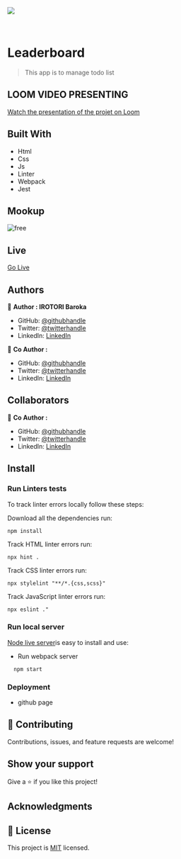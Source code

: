 ![](https://img.shields.io/badge/Microverse-blueviolet)


<br />

# Leaderboard

> This app is to manage todo list

## LOOM VIDEO PRESENTING
[Watch the presentation of the projet on Loom](#)

## Built With

- Html
- Css
- Js
- Linter
- Webpack
- Jest

## Mookup
![free](#)

## Live

[Go Live](https://baroka-wp.github.io/toDoProject/)

## Authors

👤 **Author : IROTORI Baroka**

- GitHub: [@githubhandle](https://github.com/Baroka-wp)
- Twitter: [@twitterhandle](https://twitter.com/IrotoriB)
- LinkedIn: [LinkedIn](www.linkedin.com/in/baroka)

👥 **Co Author :**

- GitHub: [@githubhandle](#)
- Twitter: [@twitterhandle](#)
- LinkedIn: [LinkedIn](#)

## Collaborators

👥 **Co Author :**

- GitHub: [@githubhandle](#)
- Twitter: [@twitterhandle](#)
- LinkedIn: [LinkedIn](#)


## Install

### Run Linters tests
To track linter errors locally follow these steps:  

Download all the dependencies run:
```
npm install
```
Track HTML linter errors run:
```
npx hint .
```
Track CSS linter errors run:
```
npx stylelint "**/*.{css,scss}"
```
Track JavaScript linter errors run:
```
npx eslint ."
```

### Run local server
[Node live server](#)is easy to install and use:

- Run webpack server
```
  npm start
```

### Deployment
- github page

## 🤝 Contributing

Contributions, issues, and feature requests are welcome!

## Show your support

Give a ⭐️ if you like this project!

## Acknowledgments


## 📝 License

This project is [MIT](./MIT.md) licensed.
